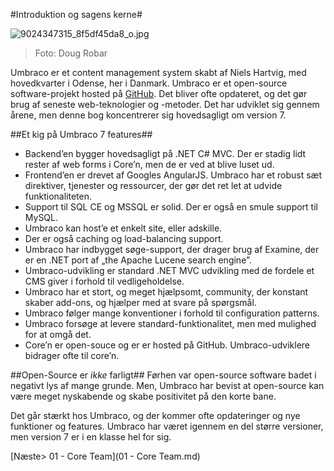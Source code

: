 #Introduktion og sagens kerne#

![9024347315_8f5df45da8_o.jpg](assets/9024347315_8f5df45da8_o.jpg)
>Foto: Doug Robar

Umbraco er et content management system skabt af Niels Hartvig, med hovedkvarter i Odense, her i Danmark.
Umbraco er et open-source software-projekt hosted på [GitHub](https://github.com/umbraco/Umbraco-CMS/).
Det bliver ofte opdateret, og det gør brug af seneste web-teknologier og -metoder. Det har udviklet sig gennem årene, men denne bog koncentrerer sig hovedsagligt om version 7.

##Et kig på Umbraco 7 features##
* Backend’en bygger hovedsagligt på .NET C# MVC. Der er stadig lidt rester af web forms i Core’n, men de er ved at blive luset ud.
* Frontend’en er drevet af Googles AngularJS. Umbraco har et robust sæt direktiver, tjenester og ressourcer, der gør det ret let at udvide funktionaliteten.
* Support til SQL CE og MSSQL er solid. Der er også en smule support til MySQL.
* Umbraco kan host’e et enkelt site, eller adskille.
* Der er også caching og load-balancing support.
* Umbraco har indbygget søge-support, der drager brug af Examine, der er en .NET port af „the Apache Lucene search engine”.
* Umbraco-udvikling er standard .NET MVC udvikling med de fordele et CMS giver i forhold til vedligeholdelse.
* Umbraco har et stort, og meget hjælpsomt, community, der konstant skaber add-ons, og hjælper med at svare på spørgsmål.
* Umbraco følger mange konventioner i forhold til configuration patterns.
* Umbraco forsøge at levere standard-funktionalitet, men med mulighed for at omgå det.
* Core’n er open-souce og er er hosted på GitHub. Umbraco-udviklere bidrager ofte til core’n.

##Open-Source er *ikke* farligt##
Førhen var open-source software badet i negativt lys af mange grunde. Men, Umbraco har bevist at open-source kan være meget nyskabende og skabe positivitet på den korte bane.

Det går stærkt hos Umbraco, og der kommer ofte opdateringer og nye funktioner og features. Umbraco har været igennem en del større versioner, men version 7 er i en klasse hel for sig.


[Næste> 01 - Core Team](01 - Core Team.md)